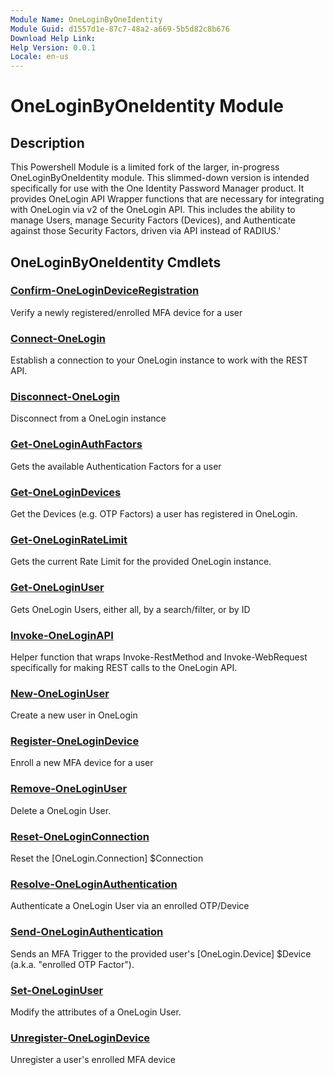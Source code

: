 ```yaml
---
Module Name: OneLoginByOneIdentity
Module Guid: d1557d1e-87c7-48a2-a669-5b5d82c8b676
Download Help Link: 
Help Version: 0.0.1
Locale: en-us
---
```


# OneLoginByOneIdentity Module
## Description
This Powershell Module is a limited fork of the larger, in-progress OneLoginByOneIdentity module. This slimmed-down version is intended specifically for use with the One Identity Password Manager product. It provides OneLogin API Wrapper functions that are necessary for integrating with OneLogin via v2 of the OneLogin API. This includes the ability to manage Users, manage Security Factors (Devices), and Authenticate against those Security Factors, driven via API instead of RADIUS.'

## OneLoginByOneIdentity Cmdlets
### [Confirm-OneLoginDeviceRegistration](Confirm-OneLoginDeviceRegistration.md)
Verify a newly registered/enrolled MFA device for a user

### [Connect-OneLogin](Connect-OneLogin.md)
Establish a connection to your OneLogin instance to work with the REST API.

### [Disconnect-OneLogin](Disconnect-OneLogin.md)
Disconnect from a OneLogin instance

### [Get-OneLoginAuthFactors](Get-OneLoginAuthFactors.md)
Gets the available Authentication Factors for a user

### [Get-OneLoginDevices](Get-OneLoginDevices.md)
Get the Devices (e.g. OTP Factors) a user has registered in OneLogin.

### [Get-OneLoginRateLimit](Get-OneLoginRateLimit.md)
Gets the current Rate Limit for the provided OneLogin instance.

### [Get-OneLoginUser](Get-OneLoginUser.md)
Gets OneLogin Users, either all, by a search/filter, or by ID

### [Invoke-OneLoginAPI](Invoke-OneLoginAPI.md)
Helper function that wraps Invoke-RestMethod and Invoke-WebRequest specifically for making REST calls to the OneLogin API.

### [New-OneLoginUser](New-OneLoginUser.md)
Create a new user in OneLogin

### [Register-OneLoginDevice](Register-OneLoginDevice.md)
Enroll a new MFA device for a user

### [Remove-OneLoginUser](Remove-OneLoginUser.md)
Delete a OneLogin User.

### [Reset-OneLoginConnection](Reset-OneLoginConnection.md)
Reset the [OneLogin.Connection] $Connection

### [Resolve-OneLoginAuthentication](Resolve-OneLoginAuthentication.md)
Authenticate a OneLogin User via an enrolled OTP/Device

### [Send-OneLoginAuthentication](Send-OneLoginAuthentication.md)
Sends an MFA Trigger to the provided user's [OneLogin.Device] $Device (a.k.a. "enrolled OTP Factor").

### [Set-OneLoginUser](Set-OneLoginUser.md)
Modify the attributes of a OneLogin User.

### [Unregister-OneLoginDevice](Unregister-OneLoginDevice.md)
Unregister a user's enrolled MFA device

